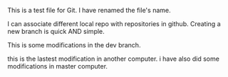 This is a test file for Git.
I have renamed the file's name.

I can associate different local repo with repositories in github.
Creating a new branch is quick AND simple.

This is some modifications in the dev branch.

this is the lastest modification in another computer.
i have also did some modifications in master computer.
